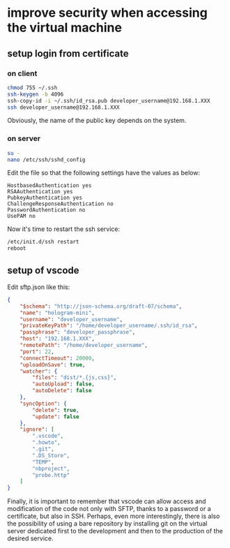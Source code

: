 # improve security when accessing the virtual machine

## setup login from certificate

### on client

```bash
chmod 755 ~/.ssh
ssh-keygen -b 4096
ssh-copy-id -i ~/.ssh/id_rsa.pub developer_username@192.168.1.XXX
ssh developer_username@192.168.1.XXX
```

Obviously, the name of the public key depends on the system.

### on server

```bash
su -
nano /etc/ssh/sshd_config
```

Edit the file so that the following settings have the values as below:

```text
HostbasedAuthentication yes
RSAAuthentication yes
PubkeyAuthentication yes
ChallengeResponseAuthentication no
PasswordAuthentication no
UsePAM no
```

Now it's time to restart the ssh service:

```bash
/etc/init.d/ssh restart
reboot
```

## setup of vscode

Edit sftp.json like this:

```json
{
    "$schema": "http://json-schema.org/draft-07/schema",
    "name": "hologram-mini",
    "username": "developer_username",
    "privateKeyPath": "/home/developer_username/.ssh/id_rsa",
    "passphrase": "developer_passphrase",
    "host": "192.168.1.XXX",
    "remotePath": "/home/developer_username",
    "port": 22,
    "connectTimeout": 20000,
    "uploadOnSave": true,
    "watcher": {
        "files": "dist/*.{js,css}",
        "autoUpload": false,
        "autoDelete": false
    },
    "syncOption": {
        "delete": true,
        "update": false
    },
    "ignore": [
        ".vscode",
        ".howto",
        ".git",
        ".DS_Store",
        "TEMP",
        "nbproject",
        "probe.http"
    ]
}
```

Finally, it is important to remember that vscode can allow access and modification of the code not only with SFTP, thanks to a password or a certificate, but also in SSH. Perhaps, even more interestingly, there is also the possibility of using a bare repository by installing git on the virtual server dedicated first to the development and then to the production of the desired service.

